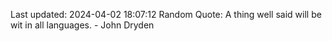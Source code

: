 Last updated: 2024-04-02 18:07:12
Random Quote: A thing well said will be wit in all languages. - John Dryden